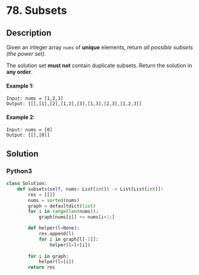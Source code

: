# 78. Subsets

## Description
Given an integer array `nums` of **unique** elements, return *all possible* *subsets* *(the power set)*.

The solution set **must not** contain duplicate subsets. Return the solution in **any order**.

#### Example 1:
```
Input: nums = [1,2,3]
Output: [[],[1],[2],[1,2],[3],[1,3],[2,3],[1,2,3]]
```

#### Example 2:
```
Input: nums = [0]
Output: [[],[0]]
```


## Solution

### Python3
```python
class Solution:
    def subsets(self, nums: List[int]) -> List[List[int]]:
        res = [[]]
        nums = sorted(nums)
        graph = defaultdict(list)
        for i in range(len(nums)):
            graph[nums[i]] += nums[i+1:]

        def helper(l=None):
            res.append(l)
            for i in graph[l[-1]]:
                helper(l=l+[i])
        
        for i in graph:
            helper(l=[i])
        return res
```